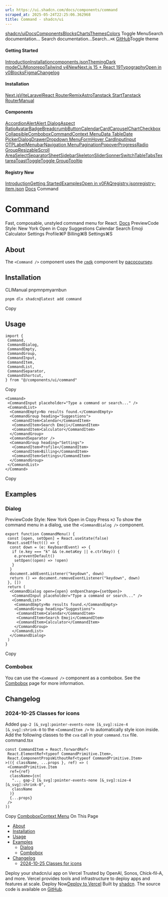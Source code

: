 ```yaml
---
url: https://ui.shadcn.com/docs/components/command
scraped_at: 2025-05-24T22:25:06.362968
title: Command - shadcn/ui
---
```


[shadcn/ui](https://ui.shadcn.com/)[Docs](https://ui.shadcn.com/docs/installation)[Components](https://ui.shadcn.com/docs/components)[Blocks](https://ui.shadcn.com/blocks)[Charts](https://ui.shadcn.com/charts)[Themes](https://ui.shadcn.com/themes)[Colors](https://ui.shadcn.com/colors)
Toggle MenuSearch documentation...
Search documentation...Search...`⌘K`
[GitHub](https://github.com/shadcn-ui/ui)Toggle theme
#### Getting Started 
[Introduction](https://ui.shadcn.com/docs)[Installation](https://ui.shadcn.com/docs/installation)[components.json](https://ui.shadcn.com/docs/components-json)[Theming](https://ui.shadcn.com/docs/theming)[Dark mode](https://ui.shadcn.com/docs/dark-mode)[CLI](https://ui.shadcn.com/docs/cli)[Monorepo](https://ui.shadcn.com/docs/monorepo)[Tailwind v4New](https://ui.shadcn.com/docs/tailwind-v4)[Next.js 15 + React 19](https://ui.shadcn.com/docs/react-19)[Typography](https://ui.shadcn.com/docs/components/typography)[Open in v0](https://ui.shadcn.com/docs/v0)[Blocks](https://ui.shadcn.com/docs/blocks)[Figma](https://ui.shadcn.com/docs/figma)[Changelog](https://ui.shadcn.com/docs/changelog)
#### Installation 
[Next.js](https://ui.shadcn.com/docs/installation/next)[Vite](https://ui.shadcn.com/docs/installation/vite)[Laravel](https://ui.shadcn.com/docs/installation/laravel)[React Router](https://ui.shadcn.com/docs/installation/react-router)[Remix](https://ui.shadcn.com/docs/installation/remix)[Astro](https://ui.shadcn.com/docs/installation/astro)[Tanstack Start](https://ui.shadcn.com/docs/installation/tanstack)[Tanstack Router](https://ui.shadcn.com/docs/installation/tanstack-router)[Manual](https://ui.shadcn.com/docs/installation/manual)
#### Components 
[Accordion](https://ui.shadcn.com/docs/components/accordion)[Alert](https://ui.shadcn.com/docs/components/alert)[Alert Dialog](https://ui.shadcn.com/docs/components/alert-dialog)[Aspect Ratio](https://ui.shadcn.com/docs/components/aspect-ratio)[Avatar](https://ui.shadcn.com/docs/components/avatar)[Badge](https://ui.shadcn.com/docs/components/badge)[Breadcrumb](https://ui.shadcn.com/docs/components/breadcrumb)[Button](https://ui.shadcn.com/docs/components/button)[Calendar](https://ui.shadcn.com/docs/components/calendar)[Card](https://ui.shadcn.com/docs/components/card)[Carousel](https://ui.shadcn.com/docs/components/carousel)[Chart](https://ui.shadcn.com/docs/components/chart)[Checkbox](https://ui.shadcn.com/docs/components/checkbox)[Collapsible](https://ui.shadcn.com/docs/components/collapsible)[Combobox](https://ui.shadcn.com/docs/components/combobox)[Command](https://ui.shadcn.com/docs/components/command)[Context Menu](https://ui.shadcn.com/docs/components/context-menu)[Data Table](https://ui.shadcn.com/docs/components/data-table)[Date Picker](https://ui.shadcn.com/docs/components/date-picker)[Dialog](https://ui.shadcn.com/docs/components/dialog)[Drawer](https://ui.shadcn.com/docs/components/drawer)[Dropdown Menu](https://ui.shadcn.com/docs/components/dropdown-menu)[Form](https://ui.shadcn.com/docs/components/form)[Hover Card](https://ui.shadcn.com/docs/components/hover-card)[Input](https://ui.shadcn.com/docs/components/input)[Input OTP](https://ui.shadcn.com/docs/components/input-otp)[Label](https://ui.shadcn.com/docs/components/label)[Menubar](https://ui.shadcn.com/docs/components/menubar)[Navigation Menu](https://ui.shadcn.com/docs/components/navigation-menu)[Pagination](https://ui.shadcn.com/docs/components/pagination)[Popover](https://ui.shadcn.com/docs/components/popover)[Progress](https://ui.shadcn.com/docs/components/progress)[Radio Group](https://ui.shadcn.com/docs/components/radio-group)[Resizable](https://ui.shadcn.com/docs/components/resizable)[Scroll Area](https://ui.shadcn.com/docs/components/scroll-area)[Select](https://ui.shadcn.com/docs/components/select)[Separator](https://ui.shadcn.com/docs/components/separator)[Sheet](https://ui.shadcn.com/docs/components/sheet)[Sidebar](https://ui.shadcn.com/docs/components/sidebar)[Skeleton](https://ui.shadcn.com/docs/components/skeleton)[Slider](https://ui.shadcn.com/docs/components/slider)[Sonner](https://ui.shadcn.com/docs/components/sonner)[Switch](https://ui.shadcn.com/docs/components/switch)[Table](https://ui.shadcn.com/docs/components/table)[Tabs](https://ui.shadcn.com/docs/components/tabs)[Textarea](https://ui.shadcn.com/docs/components/textarea)[Toast](https://ui.shadcn.com/docs/components/toast)[Toggle](https://ui.shadcn.com/docs/components/toggle)[Toggle Group](https://ui.shadcn.com/docs/components/toggle-group)[Tooltip](https://ui.shadcn.com/docs/components/tooltip)
#### Registry New
[Introduction](https://ui.shadcn.com/docs/registry)[Getting Started](https://ui.shadcn.com/docs/registry/getting-started)[Examples](https://ui.shadcn.com/docs/registry/examples)[Open in v0](https://ui.shadcn.com/docs/registry/open-in-v0)[FAQ](https://ui.shadcn.com/docs/registry/faq)[registry.json](https://ui.shadcn.com/docs/registry/registry-json)[registry-item.json](https://ui.shadcn.com/docs/registry/registry-item-json)
[Docs](https://ui.shadcn.com/docs)
Command
# Command
Fast, composable, unstyled command menu for React.
[Docs](https://cmdk.paco.me)
PreviewCode
Style: New York
Open in Copy
Suggestions
Calendar
Search Emoji
Calculator
Settings
Profile⌘P
Billing⌘B
Settings⌘S
## [](https://ui.shadcn.com/docs/components/command#about)About
The `<Command />` component uses the [`cmdk`](https://cmdk.paco.me) component by [pacocoursey](https://twitter.com/pacocoursey).
## [](https://ui.shadcn.com/docs/components/command#installation)Installation
CLIManual
pnpmnpmyarnbun
```
pnpm dlx shadcn@latest add command

```

Copy
## [](https://ui.shadcn.com/docs/components/command#usage)Usage
```
import {
 Command,
 CommandDialog,
 CommandEmpty,
 CommandGroup,
 CommandInput,
 CommandItem,
 CommandList,
 CommandSeparator,
 CommandShortcut,
} from "@/components/ui/command"
```
Copy
```
<Command>
 <CommandInput placeholder="Type a command or search..." />
 <CommandList>
  <CommandEmpty>No results found.</CommandEmpty>
  <CommandGroup heading="Suggestions">
   <CommandItem>Calendar</CommandItem>
   <CommandItem>Search Emoji</CommandItem>
   <CommandItem>Calculator</CommandItem>
  </CommandGroup>
  <CommandSeparator />
  <CommandGroup heading="Settings">
   <CommandItem>Profile</CommandItem>
   <CommandItem>Billing</CommandItem>
   <CommandItem>Settings</CommandItem>
  </CommandGroup>
 </CommandList>
</Command>
```
Copy
## [](https://ui.shadcn.com/docs/components/command#examples)Examples
### [](https://ui.shadcn.com/docs/components/command#dialog)Dialog
PreviewCode
Style: New York
Open in Copy
Press `⌘J`
To show the command menu in a dialog, use the `<CommandDialog />` component.
```
export function CommandMenu() {
 const [open, setOpen] = React.useState(false)
 React.useEffect(() => {
  const down = (e: KeyboardEvent) => {
   if (e.key === "k" && (e.metaKey || e.ctrlKey)) {
    e.preventDefault()
    setOpen((open) => !open)
   }
  }
  document.addEventListener("keydown", down)
  return () => document.removeEventListener("keydown", down)
 }, [])
 return (
  <CommandDialog open={open} onOpenChange={setOpen}>
   <CommandInput placeholder="Type a command or search..." />
   <CommandList>
    <CommandEmpty>No results found.</CommandEmpty>
    <CommandGroup heading="Suggestions">
     <CommandItem>Calendar</CommandItem>
     <CommandItem>Search Emoji</CommandItem>
     <CommandItem>Calculator</CommandItem>
    </CommandGroup>
   </CommandList>
  </CommandDialog>
 )
}
```
Copy
### [](https://ui.shadcn.com/docs/components/command#combobox)Combobox
You can use the `<Command />` component as a combobox. See the [Combobox](https://ui.shadcn.com/docs/components/combobox) page for more information.
## [](https://ui.shadcn.com/docs/components/command#changelog)Changelog
### [](https://ui.shadcn.com/docs/components/command#2024-10-25-classes-for-icons)2024-10-25 Classes for icons
Added `gap-2 [&_svg]:pointer-events-none [&_svg]:size-4 [&_svg]:shrink-0` to the `<CommandItem />` to automatically style icon inside.
Add the following classes to the `cva` call in your `command.tsx` file.
command.tsx
```
const CommandItem = React.forwardRef<
 React.ElementRef<typeof CommandPrimitive.Item>,
 React.ComponentPropsWithoutRef<typeof CommandPrimitive.Item>
>(({ className, ...props }, ref) => (
 <CommandPrimitive.Item
  ref={ref}
  className={cn(
   "... gap-2 [&_svg]:pointer-events-none [&_svg]:size-4 [&_svg]:shrink-0",
   className
  )}
  {...props}
 />
))
```
Copy
[Combobox](https://ui.shadcn.com/docs/components/combobox)[Context Menu](https://ui.shadcn.com/docs/components/context-menu)
On This Page
  * [About](https://ui.shadcn.com/docs/components/command#about)
  * [Installation](https://ui.shadcn.com/docs/components/command#installation)
  * [Usage](https://ui.shadcn.com/docs/components/command#usage)
  * [Examples](https://ui.shadcn.com/docs/components/command#examples)
    * [Dialog](https://ui.shadcn.com/docs/components/command#dialog)
    * [Combobox](https://ui.shadcn.com/docs/components/command#combobox)
  * [Changelog](https://ui.shadcn.com/docs/components/command#changelog)
    * [2024-10-25 Classes for icons](https://ui.shadcn.com/docs/components/command#2024-10-25-classes-for-icons)


Deploy your shadcn/ui app on Vercel
Trusted by OpenAI, Sonos, Chick-fil-A, and more.
Vercel provides tools and infrastructure to deploy apps and features at scale.
Deploy Now[Deploy to Vercel](https://vercel.com/new?utm_source=shadcn_site&utm_medium=web&utm_campaign=docs_cta_deploy_now_callout)
Built by [shadcn](https://twitter.com/shadcn). The source code is available on [GitHub](https://github.com/shadcn-ui/ui).

